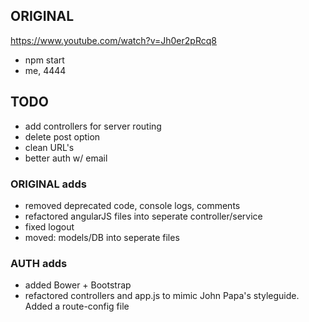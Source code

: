 ## ORIGINAL
https://www.youtube.com/watch?v=Jh0er2pRcq8

- npm start
- me, 4444

## TODO
- add controllers for server routing
- delete post option
- clean URL's
- better auth w/ email 

### ORIGINAL adds
* removed deprecated code, console logs, comments
* refactored angularJS files into seperate controller/service
* fixed logout
* moved: models/DB into seperate files

### AUTH adds
* added Bower   +   Bootstrap
* refactored controllers and app.js to mimic John Papa's styleguide.  Added a route-config file
